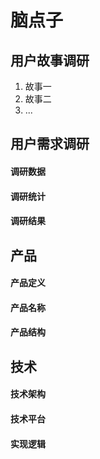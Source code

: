# 脑点子

## 用户故事调研

1. 故事一
2. 故事二
3. ...

## 用户需求调研

#### 调研数据

#### 调研统计

#### 调研结果

## 产品

#### 产品定义

#### 产品名称

#### 产品结构

## 技术

#### 技术架构

#### 技术平台

#### 实现逻辑
